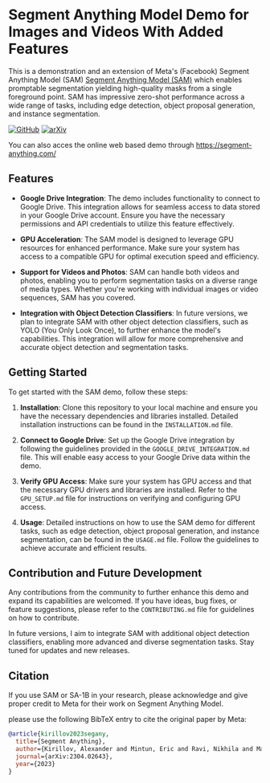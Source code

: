# Segment Anything Model Demo for Images and Videos With Added Features
This is a demonstration and an extension of Meta's (Facebook) Segment Anything Model (SAM) [Segment Anything Model (SAM)](https://colab.research.google.com/github/facebookresearch/segment-anything/blob/main/notebooks/automatic_mask_generator_example.ipynb)  which enables promptable segmentation yielding high-quality masks from a single foreground point. SAM has impressive zero-shot performance across a wide range of tasks, including edge detection, object proposal generation, and instance segmentation. 

[![GitHub](https://badges.aleen42.com/src/github.svg)](https://github.com/facebookresearch/segment-anything) [![arXiv](https://img.shields.io/badge/arXiv-2304.02643-b31b1b.svg)](https://arxiv.org/abs/2304.02643)

You can also acces the online web based demo through https://segment-anything.com/


## Features

- **Google Drive Integration**: The demo includes functionality to connect to Google Drive. This integration allows for seamless access to data stored in your Google Drive account. Ensure you have the necessary permissions and API credentials to utilize this feature effectively.

- **GPU Acceleration**: The SAM model is designed to leverage GPU resources for enhanced performance. Make sure your system has access to a compatible GPU for optimal execution speed and efficiency.

- **Support for Videos and Photos**: SAM can handle both videos and photos, enabling you to perform segmentation tasks on a diverse range of media types. Whether you're working with individual images or video sequences, SAM has you covered.

- **Integration with Object Detection Classifiers**: In future versions, we plan to integrate SAM with other object detection classifiers, such as YOLO (You Only Look Once), to further enhance the model's capabilities. This integration will allow for more comprehensive and accurate object detection and segmentation tasks.


## Getting Started

To get started with the SAM demo, follow these steps:

1. **Installation**: Clone this repository to your local machine and ensure you have the necessary dependencies and libraries installed. Detailed installation instructions can be found in the `INSTALLATION.md` file.

2. **Connect to Google Drive**: Set up the Google Drive integration by following the guidelines provided in the `GOOGLE_DRIVE_INTEGRATION.md` file. This will enable easy access to your Google Drive data within the demo.

3. **Verify GPU Access**: Make sure your system has GPU access and that the necessary GPU drivers and libraries are installed. Refer to the `GPU_SETUP.md` file for instructions on verifying and configuring GPU access.

4. **Usage**: Detailed instructions on how to use the SAM demo for different tasks, such as edge detection, object proposal generation, and instance segmentation, can be found in the `USAGE.md` file. Follow the guidelines to achieve accurate and efficient results.


## Contribution and Future Development

Any contributions from the community to further enhance this demo and expand its capabilities are welcomed. If you have ideas, bug fixes, or feature suggestions, please refer to the `CONTRIBUTING.md` file for guidelines on how to contribute.

In future versions, I aim to integrate SAM with additional object detection classifiers, enabling more advanced and diverse segmentation tasks. Stay tuned for updates and new releases.

## Citation

If you use SAM or SA-1B in your research, please acknowledge and give proper credit to Meta for their work on Segment Anything Model.

please use the following BibTeX entry to cite the original paper by Meta:

```bibtex
@article{kirillov2023segany,
  title={Segment Anything},
  author={Kirillov, Alexander and Mintun, Eric and Ravi, Nikhila and Mao, Hanzi and Rolland, Chloe and Gustafson, Laura and Xiao, Tete and Whitehead, Spencer and Berg, Alexander C. and Lo, Wan-Yen and Doll{\'a}r, Piotr and Girshick, Ross},
  journal={arXiv:2304.02643},
  year={2023}
}


